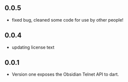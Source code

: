 ## 0.0.5

-   fixed bug, cleaned some code for use by other people!

## 0.0.4

-   updating license text

## 0.0.1

-   Version one exposes the Obsidian Telnet API to dart.
